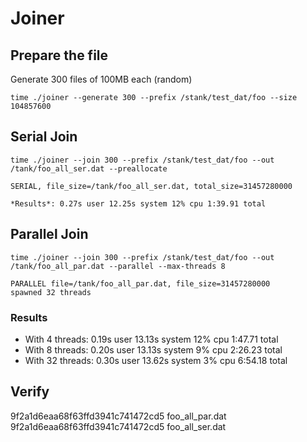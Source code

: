 # Joiner

## Prepare the file

Generate 300 files of 100MB each (random)

```shell
time ./joiner --generate 300 --prefix /stank/test_dat/foo --size 104857600
```

## Serial Join

```shell
time ./joiner --join 300 --prefix /stank/test_dat/foo --out /tank/foo_all_ser.dat --preallocate

SERIAL, file_size=/tank/foo_all_ser.dat, total_size=31457280000

*Results*: 0.27s user 12.25s system 12% cpu 1:39.91 total
```

## Parallel Join

```shell
time ./joiner --join 300 --prefix /stank/test_dat/foo --out /tank/foo_all_par.dat --parallel --max-threads 8

PARALLEL file=/tank/foo_all_par.dat, file_size=31457280000
spawned 32 threads
```

### Results

- With 4 threads: 0.19s user 13.13s system 12% cpu 1:47.71 total
- With 8 threads: 0.20s user 13.13s system 9% cpu 2:26.23 total
- With 32 threads: 0.30s user 13.62s system 3% cpu 6:54.18 total

## Verify

9f2a1d6eaa68f63ffd3941c741472cd5  foo_all_par.dat
9f2a1d6eaa68f63ffd3941c741472cd5  foo_all_ser.dat
